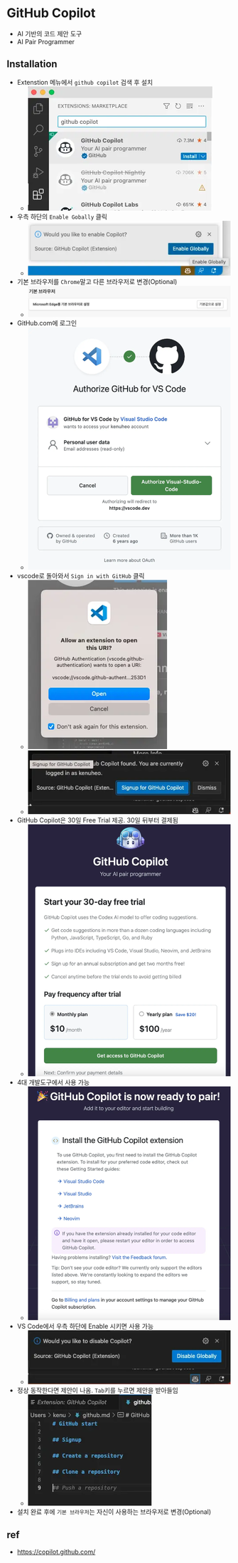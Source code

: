 # GitHub Copilot
* AI 기반의 코드 제안 도구
* AI Pair Programmer

## Installation

* Extenstion 메뉴에서 `github copilot` 검색 후 설치
  * <img src="images/copilot-setup01.webp" alt="copilot" class="img"/>
* 우측 하단의 `Enable Gobally` 클릭
  * <img src="images/copilot-setup02.webp" alt="copilot" class="img"/>
* 기본 브라우저를 `Chrome`말고 다른 브라우저로 변경(Optional)
  * <img src="images/copilot-setup03.webp" alt="copilot" class="img"/>
* GitHub.com에 로그인
  * <img src="images/copilot-setup04.webp" alt="copilot" class="img"/>
* vscode로 돌아와서 `Sign in with GitHub` 클릭
  * <img src="images/copilot-setup05.webp" alt="copilot" class="img"/>
  * <img src="images/copilot-setup06.webp" alt="copilot" class="img"/>
* GitHub Copilot은 30일 Free Trial 제공. 30일 뒤부터 결제됨
  * <img src="images/copilot-setup07.webp" alt="copilot" class="img"/>
* 4대 개발도구에서 사용 가능
  * <img src="images/copilot-setup08.webp" alt="copilot" class="img"/>
* VS Code에서 우측 하단에 Enable 시키면 사용 가능
  * <img src="images/copilot-setup09.webp" alt="copilot" class="img"/>
* 정상 동작한다면 제안이 나옴. `Tab`키를 누르면 제안을 받아들임
  * <img src="images/copilot-setup10.webp" alt="copilot" class="img"/>
* 설치 완료 후에 `기본 브라우저`는 자신이 사용하는 브라우저로 변경(Optional)

## ref
* https://copilot.github.com/
